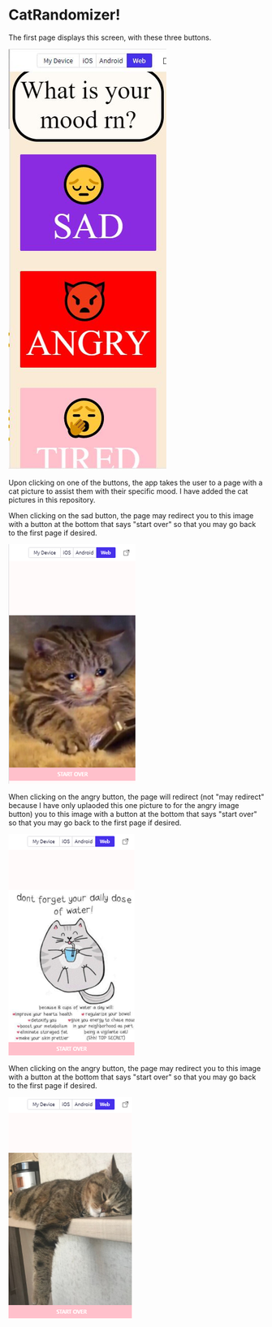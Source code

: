 # CatRandomizer!
The first page displays this screen, with these three buttons.

![](1stPageScreenshot.JPG)

Upon clicking on one of the buttons, the app takes the user to a page with a cat picture to assist them with their specific mood.
I have added the cat pictures in this repository.

When clicking on the sad button, the page may redirect you to this image with a button at the bottom that says "start over" so that you may go back to the first page if desired.

![](2nd%20page%20sad.PNG)

When clicking on the angry button, the page will redirect (not "may redirect" because I have only uplaoded this one picture to for the angry image button) you to this image with a button at the bottom that says "start over" so that you may go back to the first page if desired.

![](2nd%20page%20angry.PNG)

When clicking on the angry button, the page may redirect you to this image with a button at the bottom that says "start over" so that you may go back to the first page if desired.

![](2nd%20page%20tired.PNG)
